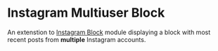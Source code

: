 # Instagram Multiuser Block

An extenstion to [Instagram Block](https://www.drupal.org/project/instagram_block) module displaying a block with most recent posts from **multiple** Instagram accounts.
